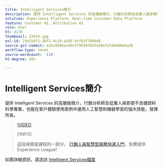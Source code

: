 ```yaml
---
title: Intelligent Services簡介
description: 提供 Intelligent Services 的高層級簡介，行銷分析師及從業人員即使不具備資料科學專業，也能在客戶體驗使用案例中運用人工智慧和機器學習的強大效能，發揮所長。
solution: Experience Platform, Real-time Customer Data Platform
feature: Customer AI, Attribution AI
role: User
kt: 4170
thumbnail: 32654.jpg
exl-id: 23e15df2-1bf2-4c19-a5d5-9cfb2f7b0bd8
source-git-commit: e2bc058bac9dc5f95587655420ef254e896eba3b
workflow-type: tm+mt
source-wordcount: '110'
ht-degree: 56%

---
```


# Intelligent Services簡介

提供 Intelligent Services 的高層級簡介，行銷分析師及從業人員即使不具備資料科學專業，也能在客戶體驗使用案例中運用人工智慧和機器學習的強大效能，發揮所長。

>[!VIDEO](https://video.tv.adobe.com/v/32654?quality=12&learn=on)

>[!INFO]
>
> 這段視頻是課程的一部分， [行銷人員智慧型服務快速入門](https://experienceleague.adobe.com/?recommended=ExperiencePlatform-U-1-2020.1.intelligentservices)，免費提供Experience League!

如需詳細資訊，請造訪 [Intelligent Services檔案](https://experienceleague.adobe.com/docs/experience-platform/intelligent-services/home.html)
